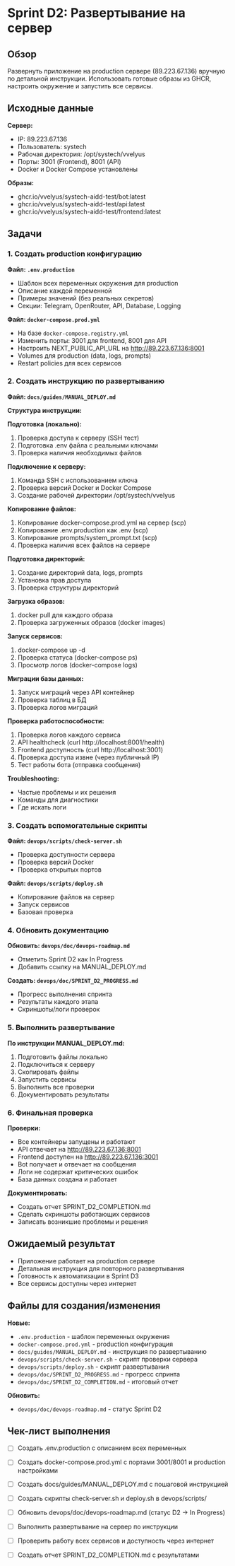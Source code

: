 # Sprint D2: Развертывание на сервер

## Обзор

Развернуть приложение на production сервере (89.223.67.136) вручную по детальной инструкции. Использовать готовые образы из GHCR, настроить окружение и запустить все сервисы.

## Исходные данные

**Сервер:**

- IP: 89.223.67.136
- Пользователь: systech
- Рабочая директория: /opt/systech/vvelyus
- Порты: 3001 (Frontend), 8001 (API)
- Docker и Docker Compose установлены

**Образы:**

- ghcr.io/vvelyus/systech-aidd-test/bot:latest
- ghcr.io/vvelyus/systech-aidd-test/api:latest
- ghcr.io/vvelyus/systech-aidd-test/frontend:latest

## Задачи

### 1. Создать production конфигурацию

**Файл: `.env.production`**

- Шаблон всех переменных окружения для production
- Описание каждой переменной
- Примеры значений (без реальных секретов)
- Секции: Telegram, OpenRouter, API, Database, Logging

**Файл: `docker-compose.prod.yml`**

- На базе `docker-compose.registry.yml`
- Изменить порты: 3001 для frontend, 8001 для API
- Настроить NEXT_PUBLIC_API_URL на http://89.223.67.136:8001
- Volumes для production (data, logs, prompts)
- Restart policies для всех сервисов

### 2. Создать инструкцию по развертыванию

**Файл: `docs/guides/MANUAL_DEPLOY.md`**

**Структура инструкции:**

**Подготовка (локально):**

1. Проверка доступа к серверу (SSH тест)
2. Подготовка .env файла с реальными ключами
3. Проверка наличия необходимых файлов

**Подключение к серверу:**

1. Команда SSH с использованием ключа
2. Проверка версий Docker и Docker Compose
3. Создание рабочей директории /opt/systech/vvelyus

**Копирование файлов:**

1. Копирование docker-compose.prod.yml на сервер (scp)
2. Копирование .env.production как .env (scp)
3. Копирование prompts/system_prompt.txt (scp)
4. Проверка наличия всех файлов на сервере

**Подготовка директорий:**

1. Создание директорий data, logs, prompts
2. Установка прав доступа
3. Проверка структуры директорий

**Загрузка образов:**

1. docker pull для каждого образа
2. Проверка загруженных образов (docker images)

**Запуск сервисов:**

1. docker-compose up -d
2. Проверка статуса (docker-compose ps)
3. Просмотр логов (docker-compose logs)

**Миграции базы данных:**

1. Запуск миграций через API контейнер
2. Проверка таблиц в БД
3. Проверка логов миграций

**Проверка работоспособности:**

1. Проверка логов каждого сервиса
2. API healthcheck (curl http://localhost:8001/health)
3. Frontend доступность (curl http://localhost:3001)
4. Проверка доступа извне (через публичный IP)
5. Тест работы бота (отправка сообщения)

**Troubleshooting:**

- Частые проблемы и их решения
- Команды для диагностики
- Где искать логи

### 3. Создать вспомогательные скрипты

**Файл: `devops/scripts/check-server.sh`**

- Проверка доступности сервера
- Проверка версий Docker
- Проверка открытых портов

**Файл: `devops/scripts/deploy.sh`**

- Копирование файлов на сервер
- Запуск сервисов
- Базовая проверка

### 4. Обновить документацию

**Обновить: `devops/doc/devops-roadmap.md`**

- Отметить Sprint D2 как In Progress
- Добавить ссылку на MANUAL_DEPLOY.md

**Создать: `devops/doc/SPRINT_D2_PROGRESS.md`**

- Прогресс выполнения спринта
- Результаты каждого этапа
- Скриншоты/логи проверок

### 5. Выполнить развертывание

**По инструкции MANUAL_DEPLOY.md:**

1. Подготовить файлы локально
2. Подключиться к серверу
3. Скопировать файлы
4. Запустить сервисы
5. Выполнить все проверки
6. Документировать результаты

### 6. Финальная проверка

**Проверки:**

- Все контейнеры запущены и работают
- API отвечает на http://89.223.67.136:8001
- Frontend доступен на http://89.223.67.136:3001
- Bot получает и отвечает на сообщения
- Логи не содержат критических ошибок
- База данных создана и работает

**Документировать:**

- Создать отчет SPRINT_D2_COMPLETION.md
- Сделать скриншоты работающих сервисов
- Записать возникшие проблемы и решения

## Ожидаемый результат

- Приложение работает на production сервере
- Детальная инструкция для повторного развертывания
- Готовность к автоматизации в Sprint D3
- Все сервисы доступны через интернет

## Файлы для создания/изменения

**Новые:**

- `.env.production` - шаблон переменных окружения
- `docker-compose.prod.yml` - production конфигурация
- `docs/guides/MANUAL_DEPLOY.md` - инструкция по развертыванию
- `devops/scripts/check-server.sh` - скрипт проверки сервера
- `devops/scripts/deploy.sh` - скрипт развертывания
- `devops/doc/SPRINT_D2_PROGRESS.md` - прогресс спринта
- `devops/doc/SPRINT_D2_COMPLETION.md` - итоговый отчет

**Обновить:**

- `devops/doc/devops-roadmap.md` - статус Sprint D2

## Чек-лист выполнения

- [ ] Создать .env.production с описанием всех переменных
- [ ] Создать docker-compose.prod.yml с портами 3001/8001 и production настройками
- [ ] Создать docs/guides/MANUAL_DEPLOY.md с пошаговой инструкцией
- [ ] Создать скрипты check-server.sh и deploy.sh в devops/scripts/
- [ ] Обновить devops/doc/devops-roadmap.md (статус D2 -> In Progress)
- [ ] Выполнить развертывание на сервер по инструкции
- [ ] Проверить работу всех сервисов и доступность через интернет
- [ ] Создать отчет SPRINT_D2_COMPLETION.md с результатами

